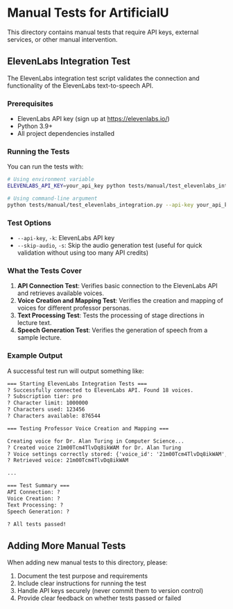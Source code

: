 # Manual Tests for ArtificialU

This directory contains manual tests that require API keys, external services, or other manual intervention.

## ElevenLabs Integration Test

The ElevenLabs integration test script validates the connection and functionality of the ElevenLabs text-to-speech API.

### Prerequisites

- ElevenLabs API key (sign up at <https://elevenlabs.io/>)
- Python 3.9+
- All project dependencies installed

### Running the Tests

You can run the tests with:

```bash
# Using environment variable
ELEVENLABS_API_KEY=your_api_key python tests/manual/test_elevenlabs_integration.py

# Using command-line argument
python tests/manual/test_elevenlabs_integration.py --api-key your_api_key
```

### Test Options

- `--api-key`, `-k`: ElevenLabs API key
- `--skip-audio`, `-s`: Skip the audio generation test (useful for quick validation without using too many API credits)

### What the Tests Cover

1. **API Connection Test**: Verifies basic connection to the ElevenLabs API and retrieves available voices.
2. **Voice Creation and Mapping Test**: Verifies the creation and mapping of voices for different professor personas.
3. **Text Processing Test**: Tests the processing of stage directions in lecture text.
4. **Speech Generation Test**: Verifies the generation of speech from a sample lecture.

### Example Output

A successful test run will output something like:

```txt
=== Starting ElevenLabs Integration Tests ===
? Successfully connected to ElevenLabs API. Found 18 voices.
? Subscription tier: pro
? Character limit: 1000000
? Characters used: 123456
? Characters available: 876544

=== Testing Professor Voice Creation and Mapping ===

Creating voice for Dr. Alan Turing in Computer Science...
? Created voice 21m00Tcm4TlvDq8ikWAM for Dr. Alan Turing
? Voice settings correctly stored: {'voice_id': '21m00Tcm4TlvDq8ikWAM', 'stability': 0.5, 'similarity_boost': 0.75, 'style': 0.5, 'use_speaker_boost': True}
? Retrieved voice: 21m00Tcm4TlvDq8ikWAM

...

=== Test Summary ===
API Connection: ?
Voice Creation: ?
Text Processing: ?
Speech Generation: ?

? All tests passed!
```

## Adding More Manual Tests

When adding new manual tests to this directory, please:

1. Document the test purpose and requirements
2. Include clear instructions for running the test
3. Handle API keys securely (never commit them to version control)
4. Provide clear feedback on whether tests passed or failed
